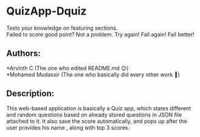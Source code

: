 # QuizApp-Dquiz  
Tests your knowledge on featuring sections.   
Failed to score good point? Not a problem. Try again! Fail again! Fail better!  
## Authors:  
*Arvinth C (The one who edited README.md 😉)  
*Mohamed Mudassir (The one who basically did every other work 🤗)  

## Description:
This web-based application is basically a Quiz app, which states different and random questions based on already stored questions in JSON file attached to it. It also save the score automatically, and pops up after the user provides his name , along with top 3 scores.

